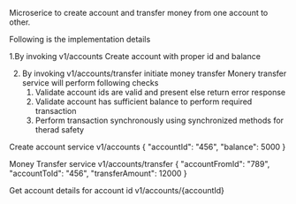 Microserice to create account and transfer money from one account to other.

Following is the implementation details

1.By invoking v1/accounts Create account with proper id and balance

2. By invoking v1/accounts/transfer initiate money transfer
    Monery transfer service will perform following checks
    1. Validate account ids are valid and present else return error response
    2. Validate account has sufficient balance to perform required transaction
    3. Perform transaction synchronously using synchronized methods for therad safety

Create account service
v1/accounts
{
    "accountId": "456",
    "balance": 5000
}

Money Transfer service
 v1/accounts/transfer
    {
    "accountFromId": "789",
    "accountToId": "456",
    "transferAmount": 12000
}

Get account details for account id
v1/accounts/{accountId}


